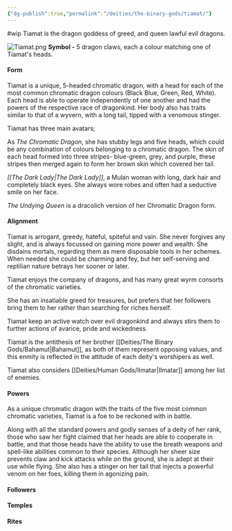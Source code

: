 ```yaml
---
{"dg-publish":true,"permalink":"/deities/the-binary-gods/tiamat/"}
---
```


#wip 
Tiamat is the dragon goddess of greed, and queen lawful evil dragons.

![Tiamat.png](/img/user/zAttachments/Tiamat.png)
**Symbol -** 5 dragon claws, each a colour matching one of Tiamat's heads.

#### Form
Tiamat is a unique, 5-headed chromatic dragon, with a head for each of the most common chromatic dragon colours (Black  Blue, Green, Red, White). Each head is able to operate independently of one another and had the powers of the respective race of dragonkind. Her body also has traits similar to that of a wyvern, with a long tail, tipped with a venomous stinger. 

Tiamat has three main avatars;

As *The Chromatic Dragon*, she has stubby legs and five heads, which could be any combination of colours belonging to a chromatic dragon. The skin of each head formed into three stripes- blue-green, grey, and purple, these stripes then merged again to form her brown skin which covered her tail.

*[[The Dark Lady\|The Dark Lady]]*, a Mulan woman with long, dark hair and completely black eyes. She always wore robes and often had a seductive smile on her face. 

*The Undying Queen* is a dracolich version of her Chromatic Dragon form.
 
#### Alignment
Tiamat is arrogant, greedy, hateful, spiteful and vain. She never forgives any slight, and is always focussed on gaining more power and wealth. She disdains mortals, regarding them as mere disposable tools in her schemes. When needed she could be charming and fey, but her self-serving and reptilian nature betrays her sooner or later.

Tiamat enjoys the company of dragons, and has many great wyrm consorts of the chromatic varieties. 

She has an insatiable greed for treasures, but prefers that her followers bring them to her rather than searching for riches herself.

Tiamat keep an active watch over evil dragonkind and always stirs them to further actions of avarice, pride and wickedness.

Tiamat is the antithesis of her brother [[Deities/The Binary Gods/Bahamut\|Bahamut]], as both of them represent opposing values, and this enmity is reflected in the attitude of each deity's worshipers as well.

Tiamat also considers [[Deities/Human Gods/Ilmatar\|Ilmatar]] among her list of enemies.

#### Powers
As a unique chromatic dragon with the traits of the five most common chromatic varieties, Tiamat is a foe to be reckoned with in battle.

Along with all the standard powers and godly senses of a deity of her rank, those who saw her fight claimed that her heads are able to cooperate in battle, and that those heads have the ability to use the breath weapons and spell-like abilities common to their species. Although her sheer size prevents claw and kick attacks while on the ground, she is adept at their use while flying. She also has a stinger on her tail that injects a powerful venom on her foes, killing them in agonizing pain.

#### Followers


#### Temples


#### Rites
